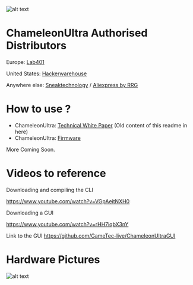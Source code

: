 [tech_white_paper]: https://github.com/RfidResearchGroup/ChameleonUltra/blob/main/Technical_White_Paper.md

[how_use_firmware]: https://github.com/RfidResearchGroup/ChameleonUltra/blob/main/How_to_use_Firmware.md

[go_to_buy_lab401]: https://lab401.com/

[go_to_buy_hackerwarehouse]: https://hackerwarehouse.com/

[go_to_buy_sneaktechnology]: https://sneaktechnology.com

[go_to_buy_proxgrind_aliexpress]: https://proxgrind.aliexpress.com/store/1101312023


![alt text](https://github.com/RfidResearchGroup/ChameleonUltra/blob/main/resource/picture/Header.png)

# ChameleonUltra Authorised Distributors

Europe: [Lab401][go_to_buy_lab401]

United States: [Hackerwarehouse][go_to_buy_hackerwarehouse]

Anywhere else: [Sneaktechnology][go_to_buy_sneaktechnology] / [Aliexpress by RRG][go_to_buy_proxgrind_aliexpress]

# How to use ?

- ChameleonUltra: [Technical White Paper][tech_white_paper] (Old content of this readme in here)
- ChameleonUltra: [Firmware][how_use_firmware]

More Coming Soon.

# Videos to reference

Downloading and compiling the CLI

https://www.youtube.com/watch?v=VGpAeitNXH0

Downloading a GUI

https://www.youtube.com/watch?v=rHH7iqbX3nY

Link to the GUI
https://github.com/GameTec-live/ChameleonUltraGUI

# Hardware Pictures

![alt text](https://github.com/RfidResearchGroup/ChameleonUltra/blob/main/resource/picture/Hardware%20Photos.png)

